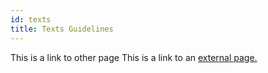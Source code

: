 ```yaml
---
id: texts
title: Texts Guidelines
---
```


This is a link to other page This is a link to an [external page.](http://www.example.com/)
